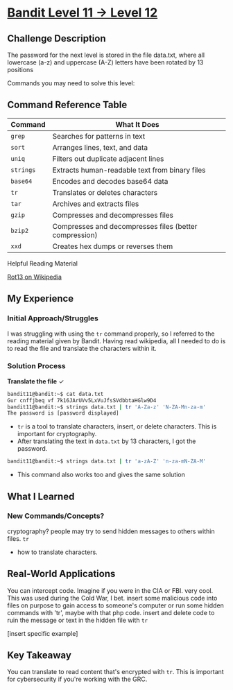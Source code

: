 # [Bandit Level 11 → Level 12](https://overthewire.org/wargames/bandit/bandit12.html)

## Challenge Description
The password for the next level is stored in the file data.txt, where all lowercase (a-z) and uppercase (A-Z) letters have been rotated by 13 positions

Commands you may need to solve this level:

## Command Reference Table
| Command | What It Does |
|---------|--------------|
| `grep` | Searches for patterns in text |
| `sort` | Arranges lines, text, and data |
| `uniq` | Filters out duplicate adjacent lines |
| `strings` | Extracts human-readable text from binary files |
| `base64` | Encodes and decodes base64 data |
| `tr` | Translates or deletes characters |
| `tar` | Archives and extracts files |
| `gzip` | Compresses and decompresses files |
| `bzip2` | Compresses and decompresses files (better compression) |
| `xxd` | Creates hex dumps or reverses them |

Helpful Reading Material

[Rot13 on Wikipedia](https://en.wikipedia.org/wiki/ROT13)

## My Experience

### Initial Approach/Struggles
I was struggling with using the `tr` command properly, so I referred to the reading material given by Bandit. Having read wikipedia, all I needed to do is to read the file and translate the characters within it.

### Solution Process
**Translate the file** ✓

```bash
bandit11@bandit:~$ cat data.txt
Gur cnffjbeq vf 7k16JArUVv5LxVuJfsSVdbbtaHGlw9D4
bandit11@bandit:~$ strings data.txt | tr 'A-Za-z' 'N-ZA-Mn-za-m'
The password is [password displayed]
```

- `tr` is a tool to translate characters, insert, or delete characters. This is important for cryptography.
- After translating the text in `data.txt` by 13 characters, I got the password.

```bash
bandit11@bandit:~$ strings data.txt | tr 'a-zA-Z' 'n-za-mN-ZA-M'
```

- This command also works too and gives the same solution

## What I Learned

### New Commands/Concepts?

cryptography? people may try to send hidden messages to others within files.
`tr`
- how to translate characters.

## Real-World Applications
You can intercept code. Imagine if you were in the CIA or FBI. very cool.
This was used during the Cold War, I bet.
insert some malicious code into files on purpose to gain access to someone's computer or run some hidden commands with 'tr', maybe with that php code.
insert and delete code to ruin the message or text in the hidden file with `tr`

[insert specific example]


## Key Takeaway
You can translate to read content that's encrypted with `tr`. This is important for cybersecurity if you're working with the GRC.
